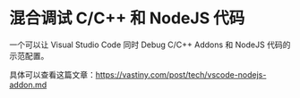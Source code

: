 # 混合调试 C/C++ 和 NodeJS 代码

一个可以让 Visual Studio Code 同时 Debug C/C++ Addons 和 NodeJS 代码的示范配置。

具体可以查看这篇文章：https://vastiny.com/post/tech/vscode-nodejs-addon.md
